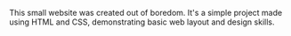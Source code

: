 This small website was created out of boredom. It's a simple project made using HTML and CSS, demonstrating basic web layout and design skills.
